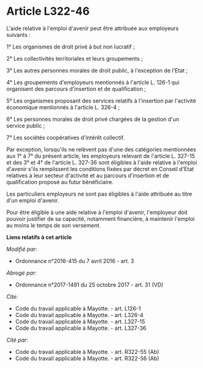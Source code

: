 # Article L322-46

L'aide relative à l'emploi d'avenir peut être attribuée aux employeurs suivants : 

1° Les organismes de droit privé à but non lucratif ; 

2° Les collectivités territoriales et leurs groupements ; 

3° Les autres personnes morales de droit public, à l'exception de l'Etat ; 

4° Les groupements d'employeurs mentionnés à l'article L. 126-1 qui organisent des parcours d'insertion et de
qualification ; 

5° Les organismes proposant des services relatifs à l'insertion par l'activité économique mentionnés à l'article L. 326-4 ; 

6° Les personnes morales de droit privé chargées de la gestion d'un service public ;

7° Les sociétés coopératives d'intérêt collectif. 

Par exception, lorsqu'ils ne relèvent pas d'une des catégories mentionnées aux 1° à 7° du présent article, les employeurs
relevant de l'article L. 327-15 et des 3° et 4° de l'article L. 327-36 sont éligibles à l'aide relative à l'emploi d'avenir
s'ils remplissent les conditions fixées par décret en Conseil d'Etat relatives à leur secteur d'activité et au parcours
d'insertion et de qualification proposé au futur bénéficiaire. 

Les particuliers employeurs ne sont pas éligibles à l'aide attribuée au titre d'un emploi d'avenir. 

Pour être éligible à une aide relative à l'emploi d'avenir, l'employeur doit pouvoir justifier de sa capacité, notamment
financière, à maintenir l'emploi au moins le temps de son versement.

**Liens relatifs à cet article**

_Modifié par_:

  - Ordonnance n°2016-415 du 7 avril 2016 - art. 3

_Abrogé par_:

  - Ordonnance n°2017-1491 du 25 octobre 2017 - art. 31 (VD)

_Cite_:

  - Code du travail applicable à Mayotte. - art. L126-1
  - Code du travail applicable à Mayotte. - art. L326-4
  - Code du travail applicable à Mayotte. - art. L327-15
  - Code du travail applicable à Mayotte. - art. L327-36

_Cité par_:

  - Code du travail applicable à Mayotte. - art. R322-55 (Ab)
  - Code du travail applicable à Mayotte. - art. R322-56 (Ab)
